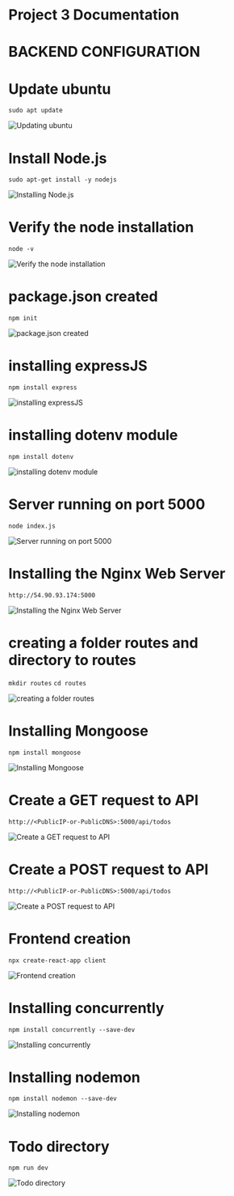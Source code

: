 # Project 3 Documentation

# BACKEND CONFIGURATION

# Update ubuntu


`sudo apt update`


![Updating ubuntu](./Images/Update%20ubuntu.png)



# Install Node.js

`sudo apt-get install -y nodejs`


![Installing Node.js](./Images/Installing%20Node.js%20.png)


# Verify the node installation

`node -v`


![Verify the node installation](./Images/Verify%20the%20node%20installation.png)


# package.json created


`npm init`

![package.json created](./Images/package.json%20created.png)


# installing expressJS


`npm install express`


![installing expressJS](./Images/Install%20ExpressJS.png)


# installing dotenv module

`npm install dotenv`


![installing dotenv module](./Images/Installing%20the%20dotenv%20module.png)


# Server running on port 5000


`node index.js`


![Server running on port 5000](./Images/Server%20running%20on%20port%205000.png)


# Installing the Nginx Web Server


`http://54.90.93.174:5000`


![Installing the Nginx Web Server](./Images/Installing%20the%20Nginx%20Web%20Server.png)


# creating a folder routes and directory to routes


`mkdir routes`  `cd routes`


![creating a folder routes](./Images/create%20a%20folder%20routes%20and%20directory%20to%20routes%20folder.png)


# Installing Mongoose

`npm install mongoose`


![Installing Mongoose](./Images/installing%20Mongoose.png)


# Create a GET request to API

`http://<PublicIP-or-PublicDNS>:5000/api/todos`


![Create a GET request to API](./Images/Creating%20a%20GET%20request%20to%20your%20API.png)


# Create a POST request to API

`http://<PublicIP-or-PublicDNS>:5000/api/todos`


![Create a POST request to API](./Images/creating%20a%20POST%20request%20to%20the%20API.png)

# Frontend creation


`npx create-react-app client`


![Frontend creation](./Images/Frontend%20creation.png)

# Installing concurrently

`npm install concurrently --save-dev`

![Installing concurrently](./Images/Installing%20concurrently.png)


# Installing nodemon

`npm install nodemon --save-dev`


![Installing nodemon](./Images/Installing%20nodemon.png)


# Todo directory


`npm run dev`


![Todo directory](./Images/To-Do%20app%20.png)



